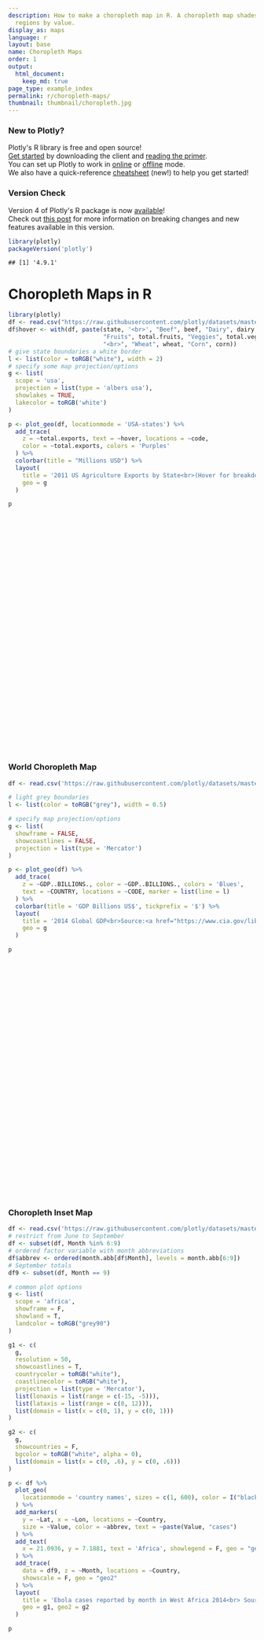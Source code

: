 ```yaml
---
description: How to make a choropleth map in R. A choropleth map shades geographic
  regions by value.
display_as: maps
language: r
layout: base
name: Choropleth Maps
order: 1
output:
  html_document:
    keep_md: true
page_type: example_index
permalink: r/choropleth-maps/
thumbnail: thumbnail/choropleth.jpg
---
```



### New to Plotly?

Plotly's R library is free and open source!<br>
[Get started](https://plot.ly/r/getting-started/) by downloading the client and [reading the primer](https://plot.ly/r/getting-started/).<br>
You can set up Plotly to work in [online](https://plot.ly/r/getting-started/#hosting-graphs-in-your-online-plotly-account) or [offline](https://plot.ly/r/offline/) mode.<br>
We also have a quick-reference [cheatsheet](https://images.plot.ly/plotly-documentation/images/r_cheat_sheet.pdf) (new!) to help you get started!

### Version Check

Version 4 of Plotly's R package is now [available](https://plot.ly/r/getting-started/#installation)!<br>
Check out [this post](http://moderndata.plot.ly/upgrading-to-plotly-4-0-and-above/) for more information on breaking changes and new features available in this version.

```r
library(plotly)
packageVersion('plotly')
```

```
## [1] '4.9.1'
```

# Choropleth Maps in R

```r
library(plotly)
df <- read.csv("https://raw.githubusercontent.com/plotly/datasets/master/2011_us_ag_exports.csv")
df$hover <- with(df, paste(state, '<br>', "Beef", beef, "Dairy", dairy, "<br>",
                           "Fruits", total.fruits, "Veggies", total.veggies,
                           "<br>", "Wheat", wheat, "Corn", corn))
# give state boundaries a white border
l <- list(color = toRGB("white"), width = 2)
# specify some map projection/options
g <- list(
  scope = 'usa',
  projection = list(type = 'albers usa'),
  showlakes = TRUE,
  lakecolor = toRGB('white')
)

p <- plot_geo(df, locationmode = 'USA-states') %>%
  add_trace(
    z = ~total.exports, text = ~hover, locations = ~code,
    color = ~total.exports, colors = 'Purples'
  ) %>%
  colorbar(title = "Millions USD") %>%
  layout(
    title = '2011 US Agriculture Exports by State<br>(Hover for breakdown)',
    geo = g
  )

p
```

<div id="htmlwidget-e67d055072f0d7bbf1b9" style="width:672px;height:480px;" class="plotly html-widget"></div>
<script type="application/json" data-for="htmlwidget-e67d055072f0d7bbf1b9">{"x":{"visdat":{"1dc737e4ab90":["function () ","plotlyVisDat"]},"cur_data":"1dc737e4ab90","attrs":{"1dc737e4ab90":{"locationmode":"USA-states","alpha_stroke":1,"sizes":[10,100],"spans":[1,20],"z":{},"text":{},"locations":{},"color":{},"colors":"Purples","inherit":true}},"layout":{"margin":{"b":40,"l":60,"t":25,"r":10},"mapType":"geo","scene":{"zaxis":{"title":"total.exports"}},"geo":{"domain":{"x":[0,1],"y":[0,1]},"scope":"usa","projection":{"type":"albers usa"},"showlakes":true,"lakecolor":"rgba(255,255,255,1)"},"hovermode":"closest","showlegend":false,"legend":{"yanchor":"top","y":0.5},"title":"2011 US Agriculture Exports by State<br>(Hover for breakdown)"},"source":"A","config":{"showSendToCloud":false},"data":[{"colorbar":{"title":"Millions USD","ticklen":2,"len":0.5,"lenmode":"fraction","y":1,"yanchor":"top"},"colorscale":[["0","rgba(252,251,253,1)"],["0.0416666666666667","rgba(248,246,250,1)"],["0.0833333333333333","rgba(243,242,248,1)"],["0.125","rgba(239,237,245,1)"],["0.166666666666667","rgba(232,231,242,1)"],["0.208333333333333","rgba(225,224,238,1)"],["0.25","rgba(218,218,235,1)"],["0.291666666666667","rgba(208,208,230,1)"],["0.333333333333333","rgba(198,199,225,1)"],["0.375","rgba(188,189,220,1)"],["0.416666666666667","rgba(178,177,213,1)"],["0.458333333333333","rgba(168,166,207,1)"],["0.5","rgba(158,154,200,1)"],["0.541666666666667","rgba(148,144,195,1)"],["0.583333333333333","rgba(138,135,191,1)"],["0.625","rgba(128,125,186,1)"],["0.666666666666667","rgba(121,110,178,1)"],["0.708333333333333","rgba(114,96,171,1)"],["0.75","rgba(106,81,163,1)"],["0.791666666666667","rgba(99,67,156,1)"],["0.833333333333333","rgba(92,54,150,1)"],["0.875","rgba(84,39,143,1)"],["0.916666666666667","rgba(77,28,137,1)"],["0.958333333333333","rgba(70,16,131,1)"],["1","rgba(63,0,125,1)"]],"showscale":true,"locationmode":"USA-states","z":[1390.63,13.31,1463.17,3586.02,16472.88,1851.33,259.62,282.19,3764.09,2860.84,401.84,2078.89,8709.48,5050.23,11273.76,4589.01,1889.15,1914.23,278.37,692.75,248.65,3164.16,7192.33,2170.8,3933.42,1718,7114.13,139.89,73.06,500.4,751.58,1488.9,3806.05,3761.96,3979.79,1646.41,1794.57,1969.87,31.59,929.93,3770.19,1535.13,6648.22,453.39,180.14,1146.48,3894.81,138.89,3090.23,349.69],"text":["Alabama <br> Beef 34.4 Dairy 4.06 <br> Fruits 25.11 Veggies 14.33 <br> Wheat 70 Corn 34.9","Alaska <br> Beef 0.2 Dairy 0.19 <br> Fruits 0 Veggies 1.56 <br> Wheat 0 Corn 0","Arizona <br> Beef 71.3 Dairy 105.48 <br> Fruits 60.27 Veggies 386.91 <br> Wheat 48.7 Corn 7.3","Arkansas <br> Beef 53.2 Dairy 3.53 <br> Fruits 6.88 Veggies 11.45 <br> Wheat 114.5 Corn 69.5","California <br> Beef 228.7 Dairy 929.95 <br> Fruits 8736.4 Veggies 2106.79 <br> Wheat 249.3 Corn 34.6","Colorado <br> Beef 261.4 Dairy 71.94 <br> Fruits 17.99 Veggies 118.27 <br> Wheat 400.5 Corn 183.2","Connecticut <br> Beef 1.1 Dairy 9.49 <br> Fruits 13.1 Veggies 11.16 <br> Wheat 0 Corn 0","Delaware <br> Beef 0.4 Dairy 2.3 <br> Fruits 1.53 Veggies 20.03 <br> Wheat 22.9 Corn 26.9","Florida <br> Beef 42.6 Dairy 66.31 <br> Fruits 1371.36 Veggies 450.86 <br> Wheat 1.8 Corn 3.5","Georgia <br> Beef 31 Dairy 38.38 <br> Fruits 233.51 Veggies 154.77 <br> Wheat 65.4 Corn 57.8","Hawaii <br> Beef 4 Dairy 1.16 <br> Fruits 55.51 Veggies 24.83 <br> Wheat 0 Corn 0","Idaho <br> Beef 119.8 Dairy 294.6 <br> Fruits 21.64 Veggies 319.19 <br> Wheat 568.2 Corn 24","Illinois <br> Beef 53.7 Dairy 45.82 <br> Fruits 12.53 Veggies 39.95 <br> Wheat 223.8 Corn 2228.5","Indiana <br> Beef 21.9 Dairy 89.7 <br> Fruits 12.98 Veggies 37.89 <br> Wheat 114 Corn 1123.2","Iowa <br> Beef 289.8 Dairy 107 <br> Fruits 3.24 Veggies 7.1 <br> Wheat 3.1 Corn 2529.8","Kansas <br> Beef 659.3 Dairy 65.45 <br> Fruits 3.11 Veggies 9.32 <br> Wheat 1426.5 Corn 457.3","Kentucky <br> Beef 54.8 Dairy 28.27 <br> Fruits 6.6 Veggies 0 <br> Wheat 149.3 Corn 179.1","Louisiana <br> Beef 19.8 Dairy 6.02 <br> Fruits 17.83 Veggies 17.25 <br> Wheat 78.7 Corn 91.4","Maine <br> Beef 1.4 Dairy 16.18 <br> Fruits 52.01 Veggies 62.9 <br> Wheat 0 Corn 0","Maryland <br> Beef 5.6 Dairy 24.81 <br> Fruits 12.9 Veggies 20.43 <br> Wheat 55.8 Corn 54.1","Massachusetts <br> Beef 0.6 Dairy 5.81 <br> Fruits 80.83 Veggies 21.13 <br> Wheat 0 Corn 0","Michigan <br> Beef 37.7 Dairy 214.82 <br> Fruits 257.69 Veggies 189.96 <br> Wheat 247 Corn 381.5","Minnesota <br> Beef 112.3 Dairy 218.05 <br> Fruits 7.91 Veggies 120.37 <br> Wheat 538.1 Corn 1264.3","Mississippi <br> Beef 12.8 Dairy 5.45 <br> Fruits 17.04 Veggies 27.87 <br> Wheat 102.2 Corn 110","Missouri <br> Beef 137.2 Dairy 34.26 <br> Fruits 13.18 Veggies 17.9 <br> Wheat 161.7 Corn 428.8","Montana <br> Beef 105 Dairy 6.82 <br> Fruits 3.3 Veggies 45.27 <br> Wheat 1198.1 Corn 5.4","Nebraska <br> Beef 762.2 Dairy 30.07 <br> Fruits 2.16 Veggies 53.5 <br> Wheat 292.3 Corn 1735.9","Nevada <br> Beef 21.8 Dairy 16.57 <br> Fruits 1.19 Veggies 27.93 <br> Wheat 5.4 Corn 0","New Hampshire <br> Beef 0.6 Dairy 7.46 <br> Fruits 7.98 Veggies 4.5 <br> Wheat 0 Corn 0","New Jersey <br> Beef 0.8 Dairy 3.37 <br> Fruits 109.45 Veggies 56.54 <br> Wheat 6.7 Corn 10.1","New Mexico <br> Beef 117.2 Dairy 191.01 <br> Fruits 101.9 Veggies 43.88 <br> Wheat 13.9 Corn 11.2","New York <br> Beef 22.2 Dairy 331.8 <br> Fruits 202.56 Veggies 143.37 <br> Wheat 29.9 Corn 106.1","North Carolina <br> Beef 24.8 Dairy 24.9 <br> Fruits 74.47 Veggies 150.45 <br> Wheat 200.3 Corn 92.2","North Dakota <br> Beef 78.5 Dairy 8.14 <br> Fruits 0.25 Veggies 130.79 <br> Wheat 1664.5 Corn 236.1","Ohio <br> Beef 36.2 Dairy 134.57 <br> Fruits 27.21 Veggies 53.53 <br> Wheat 207.4 Corn 535.1","Oklahoma <br> Beef 337.6 Dairy 24.35 <br> Fruits 9.24 Veggies 8.9 <br> Wheat 324.8 Corn 27.5","Oregon <br> Beef 58.8 Dairy 63.66 <br> Fruits 315.04 Veggies 126.5 <br> Wheat 320.3 Corn 11.7","Pennsylvania <br> Beef 50.9 Dairy 280.87 <br> Fruits 89.48 Veggies 38.26 <br> Wheat 41 Corn 112.1","Rhode Island <br> Beef 0.1 Dairy 0.52 <br> Fruits 2.83 Veggies 3.02 <br> Wheat 0 Corn 0","South Carolina <br> Beef 15.2 Dairy 7.62 <br> Fruits 53.45 Veggies 42.66 <br> Wheat 55.3 Corn 32.1","South Dakota <br> Beef 193.5 Dairy 46.77 <br> Fruits 0.8 Veggies 4.06 <br> Wheat 704.5 Corn 643.6","Tennessee <br> Beef 51.1 Dairy 21.18 <br> Fruits 6.23 Veggies 24.67 <br> Wheat 100 Corn 88.8","Texas <br> Beef 961 Dairy 240.55 <br> Fruits 99.9 Veggies 115.23 <br> Wheat 309.7 Corn 167.2","Utah <br> Beef 27.9 Dairy 48.6 <br> Fruits 12.34 Veggies 6.6 <br> Wheat 42.8 Corn 5.3","Vermont <br> Beef 6.2 Dairy 65.98 <br> Fruits 8.01 Veggies 4.05 <br> Wheat 0 Corn 0","Virginia <br> Beef 39.5 Dairy 47.85 <br> Fruits 36.48 Veggies 27.25 <br> Wheat 77.5 Corn 39.5","Washington <br> Beef 59.2 Dairy 154.18 <br> Fruits 1738.57 Veggies 363.79 <br> Wheat 786.3 Corn 29.5","West Virginia <br> Beef 12 Dairy 3.9 <br> Fruits 11.54 Veggies 0 <br> Wheat 1.6 Corn 3.5","Wisconsin <br> Beef 107.3 Dairy 633.6 <br> Fruits 133.8 Veggies 148.99 <br> Wheat 96.7 Corn 460.5","Wyoming <br> Beef 75.1 Dairy 2.89 <br> Fruits 0.17 Veggies 10.23 <br> Wheat 20.7 Corn 9"],"locations":["AL","AK","AZ","AR","CA","CO","CT","DE","FL","GA","HI","ID","IL","IN","IA","KS","KY","LA","ME","MD","MA","MI","MN","MS","MO","MT","NE","NV","NH","NJ","NM","NY","NC","ND","OH","OK","OR","PA","RI","SC","SD","TN","TX","UT","VT","VA","WA","WV","WI","WY"],"type":"choropleth","marker":{"line":{"colorbar":{"title":"","ticklen":2},"cmin":13.31,"cmax":16472.88,"colorscale":[["0","rgba(252,251,253,1)"],["0.0416666666666667","rgba(248,246,250,1)"],["0.0833333333333333","rgba(243,242,248,1)"],["0.125","rgba(239,237,245,1)"],["0.166666666666667","rgba(232,231,242,1)"],["0.208333333333333","rgba(225,224,238,1)"],["0.25","rgba(218,218,235,1)"],["0.291666666666667","rgba(208,208,230,1)"],["0.333333333333333","rgba(198,199,225,1)"],["0.375","rgba(188,189,220,1)"],["0.416666666666667","rgba(178,177,213,1)"],["0.458333333333333","rgba(168,166,207,1)"],["0.5","rgba(158,154,200,1)"],["0.541666666666667","rgba(148,144,195,1)"],["0.583333333333333","rgba(138,135,191,1)"],["0.625","rgba(128,125,186,1)"],["0.666666666666667","rgba(121,110,178,1)"],["0.708333333333333","rgba(114,96,171,1)"],["0.75","rgba(106,81,163,1)"],["0.791666666666667","rgba(99,67,156,1)"],["0.833333333333333","rgba(92,54,150,1)"],["0.875","rgba(84,39,143,1)"],["0.916666666666667","rgba(77,28,137,1)"],["0.958333333333333","rgba(70,16,131,1)"],["1","rgba(63,0,125,1)"]],"showscale":false,"color":[1390.63,13.31,1463.17,3586.02,16472.88,1851.33,259.62,282.19,3764.09,2860.84,401.84,2078.89,8709.48,5050.23,11273.76,4589.01,1889.15,1914.23,278.37,692.75,248.65,3164.16,7192.33,2170.8,3933.42,1718,7114.13,139.89,73.06,500.4,751.58,1488.9,3806.05,3761.96,3979.79,1646.41,1794.57,1969.87,31.59,929.93,3770.19,1535.13,6648.22,453.39,180.14,1146.48,3894.81,138.89,3090.23,349.69]}},"geo":"geo","frame":null}],"highlight":{"on":"plotly_click","persistent":false,"dynamic":false,"selectize":false,"opacityDim":0.2,"selected":{"opacity":1},"debounce":0},"shinyEvents":["plotly_hover","plotly_click","plotly_selected","plotly_relayout","plotly_brushed","plotly_brushing","plotly_clickannotation","plotly_doubleclick","plotly_deselect","plotly_afterplot","plotly_sunburstclick"],"base_url":"https://plot.ly"},"evals":[],"jsHooks":[]}</script>


### World Choropleth Map


```r
df <- read.csv('https://raw.githubusercontent.com/plotly/datasets/master/2014_world_gdp_with_codes.csv')

# light grey boundaries
l <- list(color = toRGB("grey"), width = 0.5)

# specify map projection/options
g <- list(
  showframe = FALSE,
  showcoastlines = FALSE,
  projection = list(type = 'Mercator')
)

p <- plot_geo(df) %>%
  add_trace(
    z = ~GDP..BILLIONS., color = ~GDP..BILLIONS., colors = 'Blues',
    text = ~COUNTRY, locations = ~CODE, marker = list(line = l)
  ) %>%
  colorbar(title = 'GDP Billions US$', tickprefix = '$') %>%
  layout(
    title = '2014 Global GDP<br>Source:<a href="https://www.cia.gov/library/publications/the-world-factbook/fields/2195.html">CIA World Factbook</a>',
    geo = g
  )

p
```

<div id="htmlwidget-f8cfbce0ca74d7280338" style="width:672px;height:480px;" class="plotly html-widget"></div>
<script type="application/json" data-for="htmlwidget-f8cfbce0ca74d7280338">{"x":{"visdat":{"1dc714f2731c":["function () ","plotlyVisDat"]},"cur_data":"1dc714f2731c","attrs":{"1dc714f2731c":{"alpha_stroke":1,"sizes":[10,100],"spans":[1,20],"z":{},"color":{},"colors":"Blues","text":{},"locations":{},"marker":{"line":{"color":"rgba(190,190,190,1)","width":0.5}},"inherit":true}},"layout":{"margin":{"b":40,"l":60,"t":25,"r":10},"mapType":"geo","scene":{"zaxis":{"title":"GDP..BILLIONS."}},"geo":{"domain":{"x":[0,1],"y":[0,1]},"showframe":false,"showcoastlines":false,"projection":{"type":"Mercator"}},"hovermode":"closest","showlegend":false,"legend":{"yanchor":"top","y":0.5},"title":"2014 Global GDP<br>Source:<a href=\"https://www.cia.gov/library/publications/the-world-factbook/fields/2195.html\">CIA World Factbook<\/a>"},"source":"A","config":{"showSendToCloud":false},"data":[{"colorbar":{"title":"GDP Billions US$","ticklen":2,"len":0.5,"lenmode":"fraction","y":1,"yanchor":"top","tickprefix":"$"},"colorscale":[["0","rgba(247,251,255,1)"],["0.0416666666666667","rgba(239,246,252,1)"],["0.0833333333333333","rgba(230,240,250,1)"],["0.125","rgba(222,235,247,1)"],["0.166666666666667","rgba(214,230,244,1)"],["0.208333333333333","rgba(206,224,242,1)"],["0.25","rgba(198,219,239,1)"],["0.291666666666667","rgba(185,213,234,1)"],["0.333333333333333","rgba(172,208,230,1)"],["0.375","rgba(158,202,225,1)"],["0.416666666666667","rgba(142,193,221,1)"],["0.458333333333333","rgba(125,183,218,1)"],["0.5","rgba(107,174,214,1)"],["0.541666666666667","rgba(94,165,209,1)"],["0.583333333333333","rgba(81,155,203,1)"],["0.625","rgba(66,146,198,1)"],["0.666666666666667","rgba(57,135,192,1)"],["0.708333333333333","rgba(46,124,187,1)"],["0.75","rgba(33,113,181,1)"],["0.791666666666667","rgba(27,102,173,1)"],["0.833333333333333","rgba(19,91,164,1)"],["0.875","rgba(8,81,156,1)"],["0.916666666666667","rgba(9,70,139,1)"],["0.958333333333333","rgba(9,59,123,1)"],["1","rgba(8,48,107,1)"]],"showscale":true,"z":[21.71,13.4,227.8,0.75,4.8,131.4,0.18,1.24,536.2,10.88,2.52,1483,436.1,77.91,8.65,34.05,186.6,4.28,75.25,527.8,1.67,9.24,5.2,2.09,34.08,19.55,16.3,2244,1.1,17.43,55.08,13.38,65.29,3.04,1.98,16.9,32.16,1794,2.25,1.73,15.84,264.1,10360,400.1,0.72,32.67,14.11,0.18,50.46,33.96,57.18,77.15,5.6,21.34,205.6,347.2,1.58,0.51,64.05,100.5,284.9,25.14,15.4,3.87,26.36,49.86,0.16,2.32,4.17,276.3,2902,7.15,20.68,0.92,16.13,3820,35.48,1.85,246.4,2.16,0.84,4.6,58.3,2.74,1.04,6.77,3.14,8.92,19.37,292.7,129.7,16.2,2048,856.1,402.7,232.2,245.8,4.08,305,2129,13.92,4770,5.77,36.55,225.6,62.72,0.16,28,1410,5.99,179.3,7.65,11.71,32.82,47.5,2.46,2.07,49.34,5.11,48.72,63.93,51.68,10.92,11.19,4.41,336.9,2.41,12.04,10.57,0.18,4.29,12.72,1296,0.34,7.74,6.06,11.73,4.66,112.6,16.59,13.11,19.64,880.4,11.1,201,11.85,594.3,8.29,0.01,1.23,511.6,80.54,237.5,0.65,44.69,16.1,31.3,208.2,284.6,552.2,228.2,93.52,212,199,2057,8,0.81,1.35,0.56,0.22,0.75,0.83,1.86,0.36,777.9,15.88,42.65,1.47,5.41,307.9,304.1,99.75,49.93,1.16,2.37,341.2,11.89,1400,71.57,70.03,5.27,3.84,559.1,679,64.7,529.5,9.16,36.62,373.8,4.51,4.84,0.49,29.63,49.12,813.3,43.5,0.04,26.09,134.9,416.4,2848,17420,55.6,63.08,0.82,209.2,187.8,5.08,6.64,45.45,25.61,13.74],"text":["Afghanistan","Albania","Algeria","American Samoa","Andorra","Angola","Anguilla","Antigua and Barbuda","Argentina","Armenia","Aruba","Australia","Austria","Azerbaijan","Bahamas, The","Bahrain","Bangladesh","Barbados","Belarus","Belgium","Belize","Benin","Bermuda","Bhutan","Bolivia","Bosnia and Herzegovina","Botswana","Brazil","British Virgin Islands","Brunei","Bulgaria","Burkina Faso","Burma","Burundi","Cabo Verde","Cambodia","Cameroon","Canada","Cayman Islands","Central African Republic","Chad","Chile","China","Colombia","Comoros","Congo, Democratic Republic of the","Congo, Republic of the","Cook Islands","Costa Rica","Cote d'Ivoire","Croatia","Cuba","Curacao","Cyprus","Czech Republic","Denmark","Djibouti","Dominica","Dominican Republic","Ecuador","Egypt","El Salvador","Equatorial Guinea","Eritrea","Estonia","Ethiopia","Falkland Islands (Islas Malvinas)","Faroe Islands","Fiji","Finland","France","French Polynesia","Gabon","Gambia, The","Georgia","Germany","Ghana","Gibraltar","Greece","Greenland","Grenada","Guam","Guatemala","Guernsey","Guinea-Bissau","Guinea","Guyana","Haiti","Honduras","Hong Kong","Hungary","Iceland","India","Indonesia","Iran","Iraq","Ireland","Isle of Man","Israel","Italy","Jamaica","Japan","Jersey","Jordan","Kazakhstan","Kenya","Kiribati","Korea, North","Korea, South","Kosovo","Kuwait","Kyrgyzstan","Laos","Latvia","Lebanon","Lesotho","Liberia","Libya","Liechtenstein","Lithuania","Luxembourg","Macau","Macedonia","Madagascar","Malawi","Malaysia","Maldives","Mali","Malta","Marshall Islands","Mauritania","Mauritius","Mexico","Micronesia, Federated States of","Moldova","Monaco","Mongolia","Montenegro","Morocco","Mozambique","Namibia","Nepal","Netherlands","New Caledonia","New Zealand","Nicaragua","Nigeria","Niger","Niue","Northern Mariana Islands","Norway","Oman","Pakistan","Palau","Panama","Papua New Guinea","Paraguay","Peru","Philippines","Poland","Portugal","Puerto Rico","Qatar","Romania","Russia","Rwanda","Saint Kitts and Nevis","Saint Lucia","Saint Martin","Saint Pierre and Miquelon","Saint Vincent and the Grenadines","Samoa","San Marino","Sao Tome and Principe","Saudi Arabia","Senegal","Serbia","Seychelles","Sierra Leone","Singapore","Sint Maarten","Slovakia","Slovenia","Solomon Islands","Somalia","South Africa","South Sudan","Spain","Sri Lanka","Sudan","Suriname","Swaziland","Sweden","Switzerland","Syria","Taiwan","Tajikistan","Tanzania","Thailand","Timor-Leste","Togo","Tonga","Trinidad and Tobago","Tunisia","Turkey","Turkmenistan","Tuvalu","Uganda","Ukraine","United Arab Emirates","United Kingdom","United States","Uruguay","Uzbekistan","Vanuatu","Venezuela","Vietnam","Virgin Islands","West Bank","Yemen","Zambia","Zimbabwe"],"locations":["AFG","ALB","DZA","ASM","AND","AGO","AIA","ATG","ARG","ARM","ABW","AUS","AUT","AZE","BHM","BHR","BGD","BRB","BLR","BEL","BLZ","BEN","BMU","BTN","BOL","BIH","BWA","BRA","VGB","BRN","BGR","BFA","MMR","BDI","CPV","KHM","CMR","CAN","CYM","CAF","TCD","CHL","CHN","COL","COM","COD","COG","COK","CRI","CIV","HRV","CUB","CUW","CYP","CZE","DNK","DJI","DMA","DOM","ECU","EGY","SLV","GNQ","ERI","EST","ETH","FLK","FRO","FJI","FIN","FRA","PYF","GAB","GMB","GEO","DEU","GHA","GIB","GRC","GRL","GRD","GUM","GTM","GGY","GNB","GIN","GUY","HTI","HND","HKG","HUN","ISL","IND","IDN","IRN","IRQ","IRL","IMN","ISR","ITA","JAM","JPN","JEY","JOR","KAZ","KEN","KIR","PRK","KOR","KSV","KWT","KGZ","LAO","LVA","LBN","LSO","LBR","LBY","LIE","LTU","LUX","MAC","MKD","MDG","MWI","MYS","MDV","MLI","MLT","MHL","MRT","MUS","MEX","FSM","MDA","MCO","MNG","MNE","MAR","MOZ","NAM","NPL","NLD","NCL","NZL","NIC","NGA","NER","NIU","MNP","NOR","OMN","PAK","PLW","PAN","PNG","PRY","PER","PHL","POL","PRT","PRI","QAT","ROU","RUS","RWA","KNA","LCA","MAF","SPM","VCT","WSM","SMR","STP","SAU","SEN","SRB","SYC","SLE","SGP","SXM","SVK","SVN","SLB","SOM","ZAF","SSD","ESP","LKA","SDN","SUR","SWZ","SWE","CHE","SYR","TWN","TJK","TZA","THA","TLS","TGO","TON","TTO","TUN","TUR","TKM","TUV","UGA","UKR","ARE","GBR","USA","URY","UZB","VUT","VEN","VNM","VGB","WBG","YEM","ZMB","ZWE"],"marker":{"line":{"colorbar":{"title":"","ticklen":2},"cmin":0.01,"cmax":17420,"colorscale":[["0","rgba(247,251,255,1)"],["0.0416666666666667","rgba(239,246,252,1)"],["0.0833333333333333","rgba(230,240,250,1)"],["0.125","rgba(222,235,247,1)"],["0.166666666666667","rgba(214,230,244,1)"],["0.208333333333333","rgba(206,224,242,1)"],["0.25","rgba(198,219,239,1)"],["0.291666666666667","rgba(185,213,234,1)"],["0.333333333333333","rgba(172,208,230,1)"],["0.375","rgba(158,202,225,1)"],["0.416666666666667","rgba(142,193,221,1)"],["0.458333333333333","rgba(125,183,218,1)"],["0.5","rgba(107,174,214,1)"],["0.541666666666667","rgba(94,165,209,1)"],["0.583333333333333","rgba(81,155,203,1)"],["0.625","rgba(66,146,198,1)"],["0.666666666666667","rgba(57,135,192,1)"],["0.708333333333333","rgba(46,124,187,1)"],["0.75","rgba(33,113,181,1)"],["0.791666666666667","rgba(27,102,173,1)"],["0.833333333333333","rgba(19,91,164,1)"],["0.875","rgba(8,81,156,1)"],["0.916666666666667","rgba(9,70,139,1)"],["0.958333333333333","rgba(9,59,123,1)"],["1","rgba(8,48,107,1)"]],"showscale":false,"color":"rgba(190,190,190,1)","width":0.5}},"type":"choropleth","geo":"geo","frame":null}],"highlight":{"on":"plotly_click","persistent":false,"dynamic":false,"selectize":false,"opacityDim":0.2,"selected":{"opacity":1},"debounce":0},"shinyEvents":["plotly_hover","plotly_click","plotly_selected","plotly_relayout","plotly_brushed","plotly_brushing","plotly_clickannotation","plotly_doubleclick","plotly_deselect","plotly_afterplot","plotly_sunburstclick"],"base_url":"https://plot.ly"},"evals":[],"jsHooks":[]}</script>

### Choropleth Inset Map


```r
df <- read.csv('https://raw.githubusercontent.com/plotly/datasets/master/2014_ebola.csv')
# restrict from June to September
df <- subset(df, Month %in% 6:9)
# ordered factor variable with month abbreviations
df$abbrev <- ordered(month.abb[df$Month], levels = month.abb[6:9])
# September totals
df9 <- subset(df, Month == 9)

# common plot options
g <- list(
  scope = 'africa',
  showframe = F,
  showland = T,
  landcolor = toRGB("grey90")
)

g1 <- c(
  g,
  resolution = 50,
  showcoastlines = T,
  countrycolor = toRGB("white"),
  coastlinecolor = toRGB("white"),
  projection = list(type = 'Mercator'),
  list(lonaxis = list(range = c(-15, -5))),
  list(lataxis = list(range = c(0, 12))),
  list(domain = list(x = c(0, 1), y = c(0, 1)))
)

g2 <- c(
  g,
  showcountries = F,
  bgcolor = toRGB("white", alpha = 0),
  list(domain = list(x = c(0, .6), y = c(0, .6)))
)

p <- df %>%
  plot_geo(
    locationmode = 'country names', sizes = c(1, 600), color = I("black")
  ) %>%
  add_markers(
    y = ~Lat, x = ~Lon, locations = ~Country,
    size = ~Value, color = ~abbrev, text = ~paste(Value, "cases")
  ) %>%
  add_text(
    x = 21.0936, y = 7.1881, text = 'Africa', showlegend = F, geo = "geo2"
  ) %>%
  add_trace(
    data = df9, z = ~Month, locations = ~Country,
    showscale = F, geo = "geo2"
  ) %>%
  layout(
    title = 'Ebola cases reported by month in West Africa 2014<br> Source: <a href="https://data.hdx.rwlabs.org/dataset/rowca-ebola-cases">HDX</a>',
    geo = g1, geo2 = g2
  )

p
```

<div id="htmlwidget-3f3fcf44e8747b70df1e" style="width:672px;height:480px;" class="plotly html-widget"></div>
<script type="application/json" data-for="htmlwidget-3f3fcf44e8747b70df1e">{"x":{"visdat":{"1dc71462b1bd":["function () ","plotlyVisDat"],"1dc75a5c2d2d":["function () ","data"]},"cur_data":"1dc75a5c2d2d","attrs":{"1dc71462b1bd":{"locationmode":"country names","color":{},"alpha_stroke":1,"sizes":[1,600],"spans":[1,20],"x":{},"y":{},"type":"scatter","mode":"markers","locations":{},"size":{},"text":{},"inherit":true},"1dc71462b1bd.1":{"locationmode":"country names","color":["black"],"alpha_stroke":1,"sizes":[1,600],"spans":[1,20],"x":21.0936,"y":7.1881,"text":"Africa","type":"scatter","mode":"text","showlegend":false,"geo":"geo2","inherit":true},"1dc75a5c2d2d":{"locationmode":"country names","color":["black"],"alpha_stroke":1,"sizes":[1,600],"spans":[1,20],"z":{},"locations":{},"showscale":false,"geo":"geo2","inherit":true}},"layout":{"margin":{"b":40,"l":60,"t":25,"r":10},"mapType":"geo","title":"Ebola cases reported by month in West Africa 2014<br> Source: <a href=\"https://data.hdx.rwlabs.org/dataset/rowca-ebola-cases\">HDX<\/a>","geo":{"domain":{"x":[0,1],"y":[0,1]},"scope":"africa","showframe":false,"showland":true,"landcolor":"rgba(229,229,229,1)","resolution":50,"showcoastlines":true,"countrycolor":"rgba(255,255,255,1)","coastlinecolor":"rgba(255,255,255,1)","projection.type":"Mercator","lonaxis":{"range":[-15,-5]},"lataxis":{"range":[0,12]}},"geo2":{"scope":"africa","showframe":false,"showland":true,"landcolor":"rgba(229,229,229,1)","showcountries":false,"bgcolor":"rgba(255,255,255,0)","domain":{"x":[0,0.6],"y":[0,0.6]}},"scene":{"zaxis":{"title":"Month"}},"hovermode":"closest","showlegend":true},"source":"A","config":{"showSendToCloud":false},"data":[{"locationmode":"country names","type":"scattergeo","mode":"markers","locations":["Guinea","Liberia","Senegal","Sierra Leone"],"text":["1022 cases","3362 cases","3 cases","1940 cases"],"name":"Sep","marker":{"color":"rgba(253,231,37,1)","size":[182.963403748884,600,1.35644153525736,346.570068432014],"sizemode":"area","line":{"color":"rgba(253,231,37,1)"}},"textfont":{"color":"rgba(253,231,37,1)","size":[182.963403748884,600,1.35644153525736,346.570068432014]},"line":{"color":"rgba(253,231,37,1)"},"geo":"geo","lat":[9.95,6.43,14.5,8.46],"lon":[-9.7,-9.43,-14.45,-11.78],"frame":null},{"locationmode":"country names","type":"scattergeo","mode":"markers","locations":["Guinea","Liberia","Senegal","Sierra Leone"],"text":["771 cases","1395 cases","1 cases","1216 cases"],"name":"Aug","marker":{"color":"rgba(53,183,121,1)","size":[138.229991074085,249.439750074383,1,217.538232668849],"sizemode":"area","line":{"color":"rgba(53,183,121,1)"}},"textfont":{"color":"rgba(53,183,121,1)","size":[138.229991074085,249.439750074383,1,217.538232668849]},"line":{"color":"rgba(53,183,121,1)"},"geo":"geo","lat":[9.95,6.43,14.5,8.46],"lon":[-9.7,-9.43,-14.45,-11.78],"frame":null},{"locationmode":"country names","type":"scattergeo","mode":"markers","locations":["Guinea","Liberia","Sierra Leone"],"text":["460 cases","329 cases","533 cases"],"name":"Jul","marker":{"color":"rgba(49,104,142,1)","size":[82.803332341565,59.4564117822077,95.8134483784588],"sizemode":"area","line":{"color":"rgba(49,104,142,1)"}},"textfont":{"color":"rgba(49,104,142,1)","size":[82.803332341565,59.4564117822077,95.8134483784588]},"line":{"color":"rgba(49,104,142,1)"},"geo":"geo","lat":[9.95,6.43,8.46],"lon":[-9.7,-9.43,-11.78],"frame":null},{"locationmode":"country names","type":"scattergeo","mode":"markers","locations":["Guinea","Liberia","Sierra Leone"],"text":["413 cases","107 cases","239 cases"],"name":"Jun","marker":{"color":"rgba(68,1,84,1)","size":[74.426956263017,19.8914013686403,43.4165426956263],"sizemode":"area","line":{"color":"rgba(68,1,84,1)"}},"textfont":{"color":"rgba(68,1,84,1)","size":[74.426956263017,19.8914013686403,43.4165426956263]},"line":{"color":"rgba(68,1,84,1)"},"geo":"geo","lat":[9.95,6.43,8.46],"lon":[-9.7,-9.43,-11.78],"frame":null},{"locationmode":"country names","text":"Africa","type":"scattergeo","mode":"text","showlegend":false,"geo":"geo2","marker":{"color":"rgba(0,0,0,1)","line":{"color":"rgba(0,0,0,1)"}},"textfont":{"color":"rgba(0,0,0,1)"},"line":{"color":"rgba(0,0,0,1)"},"lat":[7.1881],"lon":[21.0936],"frame":null},{"locationmode":"country names","z":[9,9,9,9],"locations":["Guinea","Liberia","Senegal","Sierra Leone"],"showscale":false,"geo":"geo2","type":"choropleth","marker":{"color":"rgba(0,0,0,1)","line":{"color":"rgba(0,0,0,1)"}},"frame":null}],"highlight":{"on":"plotly_click","persistent":false,"dynamic":false,"selectize":false,"opacityDim":0.2,"selected":{"opacity":1},"debounce":0},"shinyEvents":["plotly_hover","plotly_click","plotly_selected","plotly_relayout","plotly_brushed","plotly_brushing","plotly_clickannotation","plotly_doubleclick","plotly_deselect","plotly_afterplot","plotly_sunburstclick"],"base_url":"https://plot.ly"},"evals":[],"jsHooks":[]}</script>
